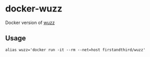 # docker-wuzz

Docker version of [wuzz](https://github.com/asciimoo/wuzz)

## Usage

```
alias wuzz='docker run -it --rm --net=host firstandthird/wuzz'
```

